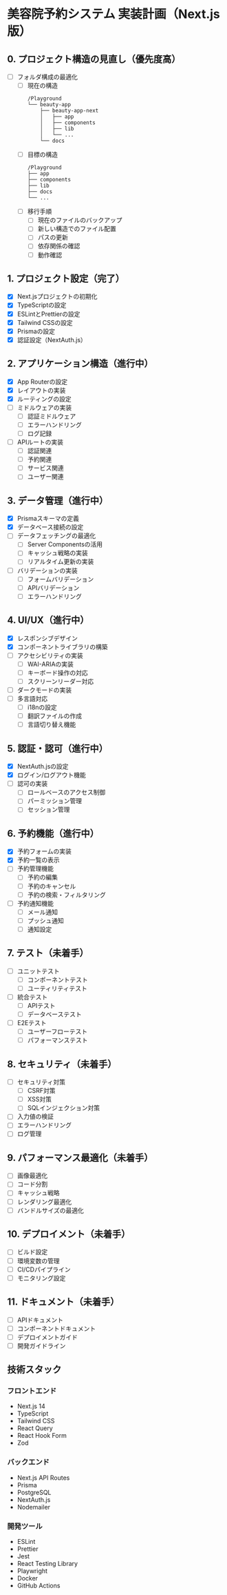# 美容院予約システム 実装計画（Next.js版）

## 0. プロジェクト構造の見直し（優先度高）
- [ ] フォルダ構成の最適化
  - [ ] 現在の構造
    ```
    /Playground
    └── beauty-app
        ├── beauty-app-next
        │   ├── app
        │   ├── components
        │   ├── lib
        │   └── ...
        └── docs
    ```
  - [ ] 目標の構造
    ```
    /Playground
    ├── app
    ├── components
    ├── lib
    ├── docs
    └── ...
    ```
  - [ ] 移行手順
    - [ ] 現在のファイルのバックアップ
    - [ ] 新しい構造でのファイル配置
    - [ ] パスの更新
    - [ ] 依存関係の確認
    - [ ] 動作確認

## 1. プロジェクト設定（完了）
- [x] Next.jsプロジェクトの初期化
- [x] TypeScriptの設定
- [x] ESLintとPrettierの設定
- [x] Tailwind CSSの設定
- [x] Prismaの設定
- [x] 認証設定（NextAuth.js）

## 2. アプリケーション構造（進行中）
- [x] App Routerの設定
- [x] レイアウトの実装
- [x] ルーティングの設定
- [ ] ミドルウェアの実装
  - [ ] 認証ミドルウェア
  - [ ] エラーハンドリング
  - [ ] ログ記録
- [ ] APIルートの実装
  - [ ] 認証関連
  - [ ] 予約関連
  - [ ] サービス関連
  - [ ] ユーザー関連

## 3. データ管理（進行中）
- [x] Prismaスキーマの定義
- [x] データベース接続の設定
- [ ] データフェッチングの最適化
  - [ ] Server Componentsの活用
  - [ ] キャッシュ戦略の実装
  - [ ] リアルタイム更新の実装
- [ ] バリデーションの実装
  - [ ] フォームバリデーション
  - [ ] APIバリデーション
  - [ ] エラーハンドリング

## 4. UI/UX（進行中）
- [x] レスポンシブデザイン
- [x] コンポーネントライブラリの構築
- [ ] アクセシビリティの実装
  - [ ] WAI-ARIAの実装
  - [ ] キーボード操作の対応
  - [ ] スクリーンリーダー対応
- [ ] ダークモードの実装
- [ ] 多言語対応
  - [ ] i18nの設定
  - [ ] 翻訳ファイルの作成
  - [ ] 言語切り替え機能

## 5. 認証・認可（進行中）
- [x] NextAuth.jsの設定
- [x] ログイン/ログアウト機能
- [ ] 認可の実装
  - [ ] ロールベースのアクセス制御
  - [ ] パーミッション管理
  - [ ] セッション管理

## 6. 予約機能（進行中）
- [x] 予約フォームの実装
- [x] 予約一覧の表示
- [ ] 予約管理機能
  - [ ] 予約の編集
  - [ ] 予約のキャンセル
  - [ ] 予約の検索・フィルタリング
- [ ] 予約通知機能
  - [ ] メール通知
  - [ ] プッシュ通知
  - [ ] 通知設定

## 7. テスト（未着手）
- [ ] ユニットテスト
  - [ ] コンポーネントテスト
  - [ ] ユーティリティテスト
- [ ] 統合テスト
  - [ ] APIテスト
  - [ ] データベーステスト
- [ ] E2Eテスト
  - [ ] ユーザーフローテスト
  - [ ] パフォーマンステスト

## 8. セキュリティ（未着手）
- [ ] セキュリティ対策
  - [ ] CSRF対策
  - [ ] XSS対策
  - [ ] SQLインジェクション対策
- [ ] 入力値の検証
- [ ] エラーハンドリング
- [ ] ログ管理

## 9. パフォーマンス最適化（未着手）
- [ ] 画像最適化
- [ ] コード分割
- [ ] キャッシュ戦略
- [ ] レンダリング最適化
- [ ] バンドルサイズの最適化

## 10. デプロイメント（未着手）
- [ ] ビルド設定
- [ ] 環境変数の管理
- [ ] CI/CDパイプライン
- [ ] モニタリング設定

## 11. ドキュメント（未着手）
- [ ] APIドキュメント
- [ ] コンポーネントドキュメント
- [ ] デプロイメントガイド
- [ ] 開発ガイドライン

## 技術スタック

### フロントエンド
- Next.js 14
- TypeScript
- Tailwind CSS
- React Query
- React Hook Form
- Zod

### バックエンド
- Next.js API Routes
- Prisma
- PostgreSQL
- NextAuth.js
- Nodemailer

### 開発ツール
- ESLint
- Prettier
- Jest
- React Testing Library
- Playwright
- Docker
- GitHub Actions 